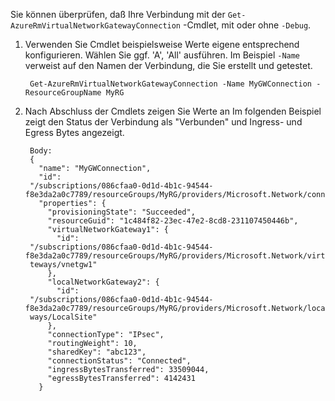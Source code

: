 Sie können überprüfen, daß Ihre Verbindung mit der `Get-AzureRmVirtualNetworkGatewayConnection` -Cmdlet, mit oder ohne `-Debug`. 

1. Verwenden Sie Cmdlet beispielsweise Werte eigene entsprechend konfigurieren. Wählen Sie ggf. 'A', 'All' ausführen. Im Beispiel `-Name` verweist auf den Namen der Verbindung, die Sie erstellt und getestet.

        Get-AzureRmVirtualNetworkGatewayConnection -Name MyGWConnection -ResourceGroupName MyRG

2. Nach Abschluss der Cmdlets zeigen Sie Werte an Im folgenden Beispiel zeigt den Status der Verbindung als "Verbunden" und Ingress- und Egress Bytes angezeigt.

        Body:
        {
          "name": "MyGWConnection",
          "id":
        "/subscriptions/086cfaa0-0d1d-4b1c-94544-f8e3da2a0c7789/resourceGroups/MyRG/providers/Microsoft.Network/connections/MyGWConnection",
          "properties": {
            "provisioningState": "Succeeded",
            "resourceGuid": "1c484f82-23ec-47e2-8cd8-231107450446b",
            "virtualNetworkGateway1": {
              "id":
        "/subscriptions/086cfaa0-0d1d-4b1c-94544-f8e3da2a0c7789/resourceGroups/MyRG/providers/Microsoft.Network/virtualNetworkGa
        teways/vnetgw1"
            },
            "localNetworkGateway2": {
              "id":
        "/subscriptions/086cfaa0-0d1d-4b1c-94544-f8e3da2a0c7789/resourceGroups/MyRG/providers/Microsoft.Network/localNetworkGate
        ways/LocalSite"
            },
            "connectionType": "IPsec",
            "routingWeight": 10,
            "sharedKey": "abc123",
            "connectionStatus": "Connected",
            "ingressBytesTransferred": 33509044,
            "egressBytesTransferred": 4142431
          }